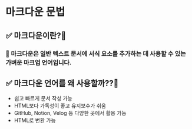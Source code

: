 # 마크다운 문법

## ✅ **마크다운**이란?🚀

### 📢 마크다운은 일반 텍스트 문서에 서식 요소를 추가하는 데 사용할 수 있는 가벼운 마크업 언어입니다.

## ✅ 마크다운 언어를 **왜** 사용할까??🚀

- 쉽고 빠르게 문서 작성 가능
- HTML보다 가독성이 좋고 유지보수가 쉬움
- GitHub, Notion, Velog 등 다양한 곳에서 활용 가능
- HTML로 변환 가능
